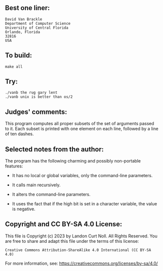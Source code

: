 ## Best one liner:

	David Van Brackle
	Department of Computer Science
	University of Central Florida
	Orlando, Florida 
	32816
	USA 


## To build:

	make all

## Try:

	./vanb the rug gary lent	
	./vanb unix is better than os/2

## Judges' comments:

This program computes all proper subsets of the set of
arguments passed to it.  Each subset is printed with one 
element on each line, followed by a line of ten dashes.



## Selected notes from the author:

The program has the following charming and possibly 
non-portable features:

* It has no local or global variables, only the command-line parameters.

* It calls main recursively.

* It alters the command-line parameters.

* It uses the fact that if the high bit is set in a character variable, the
value is negative.

## Copyright and CC BY-SA 4.0 License:

This file is Copyright (c) 2023 by Landon Curt Noll.  All Rights Reserved.
You are free to share and adapt this file under the terms of this license:

    Creative Commons Attribution-ShareAlike 4.0 International (CC BY-SA 4.0)

For more information, see: https://creativecommons.org/licenses/by-sa/4.0/
